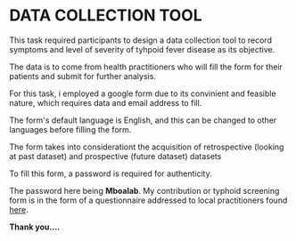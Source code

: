 # DATA COLLECTION TOOL

<p> This task required participants to design a data collection tool to record symptoms and level of severity of tyhpoid fever disease as its objective. </P>
<p> The data is to come from health practitioners who will fill the form for their patients and submit for further analysis. </p>
<p> For this task, i employed a google form due to its convinient and feasible nature, which requires data and email address to fill. </p>
<p> The form's default language is English, and this can be changed to other languages before filling the form. </p>
<p> The form takes into considerationt the acquisition of retrospective (looking at past dataset) and prospective (future dataset) datasets </p>
<p> To fill this form, a password is required for authenticity. </p>

The password here being **Mboalab**.
My contribution or typhoid screening form is in the form of a questionnaire addressed to local practitioners found [here](https://forms.gle/GxbdDuxBydU8U6WTA).

**Thank you....**
